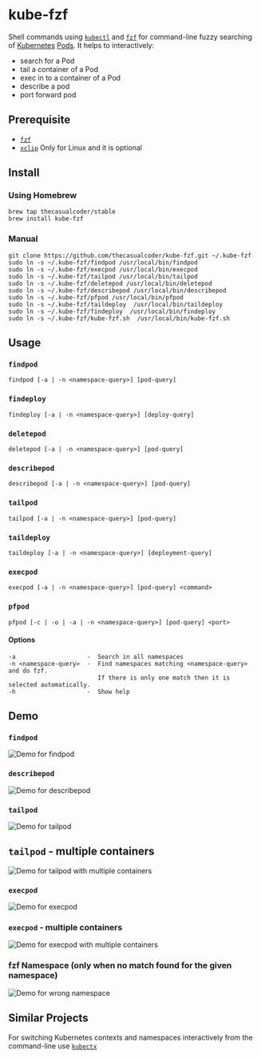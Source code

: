 # kube-fzf

Shell commands using [`kubectl`](https://kubernetes.io/docs/reference/kubectl/overview/) and [`fzf`](https://github.com/junegunn/fzf) for command-line fuzzy searching of [Kubernetes](https://kubernetes.io/) [Pods](https://kubernetes.io/docs/concepts/workloads/pods/pod/). It helps to interactively:

* search for a Pod
* tail a container of a Pod
* exec in to a container of a Pod
* describe a pod
* port forward pod

## Prerequisite

* [`fzf`](https://github.com/junegunn/fzf)
* [`xclip`](https://linux.die.net/man/1/xclip) Only for Linux and it is optional

## Install

### Using Homebrew

```
brew tap thecasualcoder/stable
brew install kube-fzf
```

### Manual

```
git clone https://github.com/thecasualcoder/kube-fzf.git ~/.kube-fzf
sudo ln -s ~/.kube-fzf/findpod /usr/local/bin/findpod
sudo ln -s ~/.kube-fzf/execpod /usr/local/bin/execpod
sudo ln -s ~/.kube-fzf/tailpod /usr/local/bin/tailpod
sudo ln -s ~/.kube-fzf/deletepod /usr/local/bin/deletepod
sudo ln -s ~/.kube-fzf/describepod /usr/local/bin/describepod
sudo ln -s ~/.kube-fzf/pfpod /usr/local/bin/pfpod
sudo ln -s ~/.kube-fzf/taildeploy  /usr/local/bin/taildeploy
sudo ln -s ~/.kube-fzf/findeploy  /usr/local/bin/findeploy
sudo ln -s ~/.kube-fzf/kube-fzf.sh  /usr/local/bin/kube-fzf.sh
```

## Usage

### `findpod`

```
findpod [-a | -n <namespace-query>] [pod-query]
```

### `findeploy`

```
findeploy [-a | -n <namespace-query>] [deploy-query]
```

### `deletepod`

```
deletepod [-a | -n <namespace-query>] [pod-query]
```

### `describepod`

```
describepod [-a | -n <namespace-query>] [pod-query]
```

### `tailpod`

```
tailpod [-a | -n <namespace-query>] [pod-query]
```

### `taildeploy`

```
taildeploy [-a | -n <namespace-query>] [deployment-query]
```

### `execpod`

```
execpod [-a | -n <namespace-query>] [pod-query] <command>
```

### `pfpod`

```
pfpod [-c | -o | -a | -n <namespace-query>] [pod-query] <port>
```

#### Options

```
-a                    -  Search in all namespaces
-n <namespace-query>  -  Find namespaces matching <namespace-query> and do fzf.
                         If there is only one match then it is selected automatically.
-h                    -  Show help
```

## Demo

### `findpod`

![Demo for findpod](/demo/findpod.gif)

### `describepod`

![Demo for describepod](/demo/describepod.gif)

### `tailpod`

![Demo for tailpod](/demo/tailpod.gif)

## `tailpod` - multiple containers

![Demo for tailpod with multiple containers](/demo/tailpod-multiple-containers.gif)

### `execpod`

![Demo for execpod](/demo/execpod.gif)

### `execpod` - multiple containers

![Demo for execpod with multiple containers](/demo/execpod-multiple-containers.gif)

### fzf Namespace (only when no match found for the given namespace)

![Demo for wrong namespace](/demo/namespace-matching.gif)

## Similar Projects

For switching Kubernetes contexts and namespaces interactively from the command-line use [`kubectx`](https://github.com/ahmetb/kubectx)
